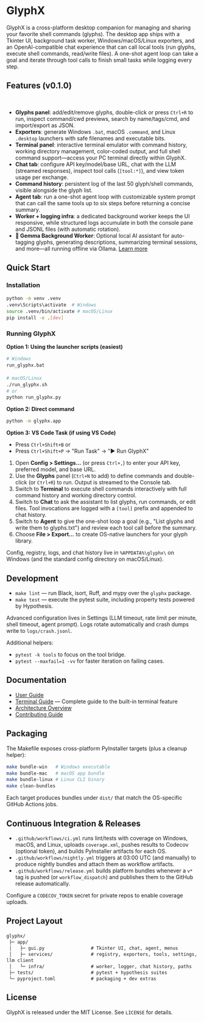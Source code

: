 # GlyphX

GlyphX is a cross-platform desktop companion for managing and sharing your favorite shell commands (glyphs). The desktop app ships with a Tkinter UI, background task worker, Windows/macOS/Linux exporters, and an OpenAI-compatible chat experience that can call local tools (run glyphs, execute shell commands, read/write files). A one-shot agent loop can take a goal and iterate through tool calls to finish small tasks while logging every step.

## Features (v0.1.0)

![Main Window](docs/screenshots/main-window.png)

- **Glyphs panel**: add/edit/remove glyphs, double-click or press `Ctrl+R` to run, inspect command/cwd previews, search by name/tags/cmd, and import/export as JSON.
- **Exporters**: generate Windows `.bat`, macOS `.command`, and Linux `.desktop` launchers with safe filenames and executable bits.
- **Terminal panel**: interactive terminal emulator with command history, working directory management, color-coded output, and full shell command support—access your PC terminal directly within GlyphX.
- **Chat tab**: configure API key/model/base URL, chat with the LLM (streamed responses), inspect tool calls (`[tool:*]`), and view token usage per exchange.
- **Command history**: persistent log of the last 50 glyph/shell commands, visible alongside the glyph list.
- **Agent tab**: run a one-shot agent loop with customizable system prompt that can call the same tools up to six steps before returning a concise summary.
- **Worker + logging infra**: a dedicated background worker keeps the UI responsive, while structured logs accumulate in both the console pane and JSONL files (with automatic rotation).
- **🤖 Gemma Background Worker**: Optional local AI assistant for auto-tagging glyphs, generating descriptions, summarizing terminal sessions, and more—all running offline via Ollama. [Learn more](docs/GEMMA_GUIDE.md)

## Quick Start

### Installation
```bash
python -m venv .venv
.venv\Scripts\activate  # Windows
source .venv/bin/activate # macOS/Linux
pip install -e .[dev]
```

### Running GlyphX

**Option 1: Using the launcher scripts (easiest)**
```bash
# Windows
run_glyphx.bat

# macOS/Linux
./run_glyphx.sh
# or
python run_glyphx.py
```

**Option 2: Direct command**
```bash
python -m glyphx.app
```

**Option 3: VS Code Task (if using VS Code)**
- Press `Ctrl+Shift+B` or
- Press `Ctrl+Shift+P` → "Run Task" → "▶️ Run GlyphX"

1. Open **Config > Settings...** (or press `Ctrl+,`) to enter your API key, preferred model, and base URL.
2. Use the **Glyphs** panel (`Ctrl+N` to add) to define commands and double-click (or `Ctrl+R`) to run. Output is streamed to the Console tab.
3. Switch to **Terminal** to execute shell commands interactively with full command history and working directory control.
4. Switch to **Chat** to ask the assistant to list glyphs, run commands, or edit files. Tool invocations are logged with a `[tool]` prefix and appended to chat history.
5. Switch to **Agent** to give the one-shot loop a goal (e.g., "List glyphs and write them to glyphs.txt") and review each tool call before the summary.
6. Choose **File > Export...** to create OS-native launchers for your glyph library.

Config, registry, logs, and chat history live in `%APPDATA%\glyphx\` on Windows (and the standard config directory on macOS/Linux).

## Development

- `make lint` — run Black, isort, Ruff, and mypy over the `glyphx` package.
- `make test` — execute the pytest suite, including property tests powered by Hypothesis.

Advanced configuration lives in Settings (LLM timeout, rate limit per minute, shell timeout, agent prompt). Logs rotate automatically and crash dumps write to `logs/crash.jsonl`.

Additional helpers:

- `pytest -k tools` to focus on the tool bridge.
- `pytest --maxfail=1 -vv` for faster iteration on failing cases.

## Documentation

- [User Guide](docs/USER_GUIDE.md)
- [Terminal Guide](docs/TERMINAL_GUIDE.md) — Complete guide to the built-in terminal feature
- [Architecture Overview](docs/ARCHITECTURE.md)
- [Contributing Guide](docs/CONTRIBUTING.md)

## Packaging

The Makefile exposes cross-platform PyInstaller targets (plus a cleanup helper):

```bash
make bundle-win   # Windows executable
make bundle-mac   # macOS app bundle
make bundle-linux # Linux CLI binary
make clean-bundles
```

Each target produces bundles under `dist/` that match the OS-specific GitHub Actions jobs.

## Continuous Integration & Releases

- `.github/workflows/ci.yml` runs lint/tests with coverage on Windows, macOS, and Linux, uploads `coverage.xml`, pushes results to Codecov (optional token), and builds PyInstaller artifacts for each OS.
- `.github/workflows/nightly.yml` triggers at 03:00 UTC (and manually) to produce nightly bundles and attach them as workflow artifacts.
- `.github/workflows/release.yml` builds platform bundles whenever a `v*` tag is pushed (or `workflow_dispatch`) and publishes them to the GitHub release automatically.

Configure a `CODECOV_TOKEN` secret for private repos to enable coverage uploads.

## Project Layout

```
glyphx/
 ├─ app/
 │   ├─ gui.py                 # Tkinter UI, chat, agent, menus
 │   ├─ services/              # registry, exporters, tools, settings, llm client
 │   └─ infra/                 # worker, logger, chat history, paths
 ├─ tests/                     # pytest + hypothesis suites
 └─ pyproject.toml             # packaging + dev extras
```

## License

GlyphX is released under the MIT License. See `LICENSE` for details.